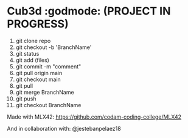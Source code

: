 # Cub3d :godmode: (PROJECT IN PROGRESS)

1. git clone repo
2. git checkout -b 'BranchName'
3. git status
4. git add (files)
5. git commit -m "comment"
6. git pull origin main
7. git checkout main
8. git pull
9. git merge BranchName
10. git push
11. git checkout BranchName

Made with MLX42:
https://github.com/codam-coding-college/MLX42

And in collaboration with:
@jestebanpelaez18
